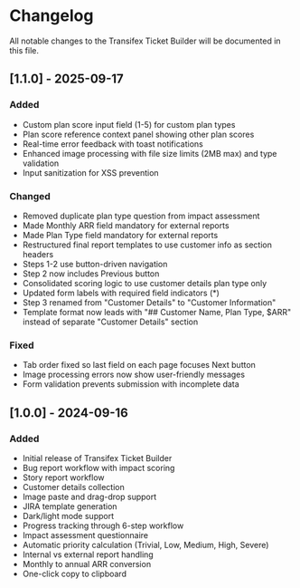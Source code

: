 # Changelog

All notable changes to the Transifex Ticket Builder will be documented in this file.

## [1.1.0] - 2025-09-17

### Added
- Custom plan score input field (1-5) for custom plan types
- Plan score reference context panel showing other plan scores
- Real-time error feedback with toast notifications
- Enhanced image processing with file size limits (2MB max) and type validation
- Input sanitization for XSS prevention

### Changed
- Removed duplicate plan type question from impact assessment
- Made Monthly ARR field mandatory for external reports
- Made Plan Type field mandatory for external reports
- Restructured final report templates to use customer info as section headers
- Steps 1-2 use button-driven navigation
- Step 2 now includes Previous button
- Consolidated scoring logic to use customer details plan type only
- Updated form labels with required field indicators (*)
- Step 3 renamed from "Customer Details" to "Customer Information"
- Template format now leads with "## Customer Name, Plan Type, $ARR" instead of separate "Customer Details" section

### Fixed
- Tab order fixed so last field on each page focuses Next button
- Image processing errors now show user-friendly messages
- Form validation prevents submission with incomplete data

## [1.0.0] - 2024-09-16

### Added
- Initial release of Transifex Ticket Builder
- Bug report workflow with impact scoring
- Story report workflow
- Customer details collection
- Image paste and drag-drop support
- JIRA template generation
- Dark/light mode support
- Progress tracking through 6-step workflow
- Impact assessment questionnaire
- Automatic priority calculation (Trivial, Low, Medium, High, Severe)
- Internal vs external report handling
- Monthly to annual ARR conversion
- One-click copy to clipboard

